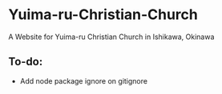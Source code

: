 # Yuima-ru-Christian-Church
A Website for Yuima-ru Christian Church in Ishikawa, Okinawa

## To-do:
 - Add node package ignore on gitignore
